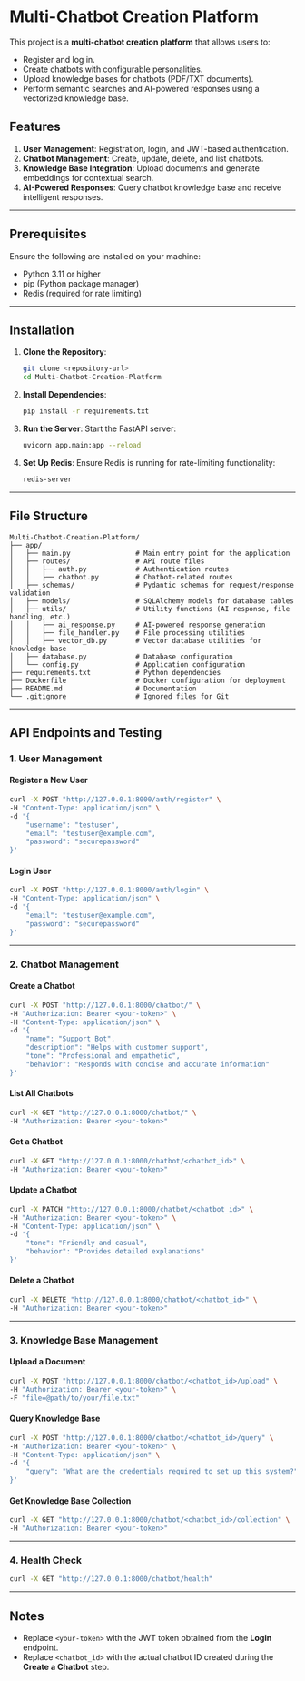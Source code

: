 # Multi-Chatbot Creation Platform

This project is a **multi-chatbot creation platform** that allows users to:
- Register and log in.
- Create chatbots with configurable personalities.
- Upload knowledge bases for chatbots (PDF/TXT documents).
- Perform semantic searches and AI-powered responses using a vectorized knowledge base.

## Features
1. **User Management**: Registration, login, and JWT-based authentication.
2. **Chatbot Management**: Create, update, delete, and list chatbots.
3. **Knowledge Base Integration**: Upload documents and generate embeddings for contextual search.
4. **AI-Powered Responses**: Query chatbot knowledge base and receive intelligent responses.

---

## Prerequisites
Ensure the following are installed on your machine:
- Python 3.11 or higher
- pip (Python package manager)
- Redis (required for rate limiting)

---

## Installation

1. **Clone the Repository**:
   ```bash
   git clone <repository-url>
   cd Multi-Chatbot-Creation-Platform
   ```

2. **Install Dependencies**:
   ```bash
   pip install -r requirements.txt
   ```

3. **Run the Server**:
   Start the FastAPI server:
   ```bash
   uvicorn app.main:app --reload
   ```

4. **Set Up Redis**:
   Ensure Redis is running for rate-limiting functionality:
   ```bash
   redis-server
   ```

---

## File Structure

```
Multi-Chatbot-Creation-Platform/
├── app/
│   ├── main.py                # Main entry point for the application
│   ├── routes/                # API route files
│   │   ├── auth.py            # Authentication routes
│   │   ├── chatbot.py         # Chatbot-related routes
│   ├── schemas/               # Pydantic schemas for request/response validation
│   ├── models/                # SQLAlchemy models for database tables
│   ├── utils/                 # Utility functions (AI response, file handling, etc.)
│   │   ├── ai_response.py     # AI-powered response generation
│   │   ├── file_handler.py    # File processing utilities
│   │   ├── vector_db.py       # Vector database utilities for knowledge base
│   ├── database.py            # Database configuration
│   └── config.py              # Application configuration
├── requirements.txt           # Python dependencies
├── Dockerfile                 # Docker configuration for deployment
├── README.md                  # Documentation
└── .gitignore                 # Ignored files for Git
```

---

## API Endpoints and Testing

### **1. User Management**

#### **Register a New User**
```bash
curl -X POST "http://127.0.0.1:8000/auth/register" \
-H "Content-Type: application/json" \
-d '{
    "username": "testuser",
    "email": "testuser@example.com",
    "password": "securepassword"
}'
```

#### **Login User**
```bash
curl -X POST "http://127.0.0.1:8000/auth/login" \
-H "Content-Type: application/json" \
-d '{
    "email": "testuser@example.com",
    "password": "securepassword"
}'
```

---

### **2. Chatbot Management**

#### **Create a Chatbot**
```bash
curl -X POST "http://127.0.0.1:8000/chatbot/" \
-H "Authorization: Bearer <your-token>" \
-H "Content-Type: application/json" \
-d '{
    "name": "Support Bot",
    "description": "Helps with customer support",
    "tone": "Professional and empathetic",
    "behavior": "Responds with concise and accurate information"
}'
```

#### **List All Chatbots**
```bash
curl -X GET "http://127.0.0.1:8000/chatbot/" \
-H "Authorization: Bearer <your-token>"
```

#### **Get a Chatbot**
```bash
curl -X GET "http://127.0.0.1:8000/chatbot/<chatbot_id>" \
-H "Authorization: Bearer <your-token>"
```

#### **Update a Chatbot**
```bash
curl -X PATCH "http://127.0.0.1:8000/chatbot/<chatbot_id>" \
-H "Authorization: Bearer <your-token>" \
-H "Content-Type: application/json" \
-d '{
    "tone": "Friendly and casual",
    "behavior": "Provides detailed explanations"
}'
```

#### **Delete a Chatbot**
```bash
curl -X DELETE "http://127.0.0.1:8000/chatbot/<chatbot_id>" \
-H "Authorization: Bearer <your-token>"
```

---

### **3. Knowledge Base Management**

#### **Upload a Document**
```bash
curl -X POST "http://127.0.0.1:8000/chatbot/<chatbot_id>/upload" \
-H "Authorization: Bearer <your-token>" \
-F "file=@path/to/your/file.txt"
```

#### **Query Knowledge Base**
```bash
curl -X POST "http://127.0.0.1:8000/chatbot/<chatbot_id>/query" \
-H "Authorization: Bearer <your-token>" \
-H "Content-Type: application/json" \
-d '{
    "query": "What are the credentials required to set up this system?"
}'
```

#### **Get Knowledge Base Collection**
```bash
curl -X GET "http://127.0.0.1:8000/chatbot/<chatbot_id>/collection" \
-H "Authorization: Bearer <your-token>"
```

---

### **4. Health Check**
```bash
curl -X GET "http://127.0.0.1:8000/chatbot/health"
```

---

## Notes
- Replace `<your-token>` with the JWT token obtained from the **Login** endpoint.
- Replace `<chatbot_id>` with the actual chatbot ID created during the **Create a Chatbot** step.

